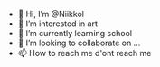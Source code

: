 - 👋 Hi, I’m @Niikkol
- 👀 I’m interested in art
- 🌱 I’m currently learning school
- 💞️ I’m looking to collaborate on ...
- 📫 How to reach me d'ont reach me

<!---
Niikkol/Niikkol is a ✨ special ✨ repository because its `README.md` (this file) appears on your GitHub profile.
You can click the Preview link to take a look at your changes.
--->
